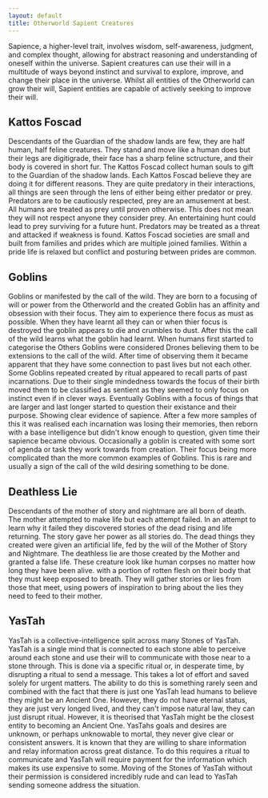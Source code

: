 ```yaml
---
layout: default
title: Otherworld Sapient Creatures
---
```


Sapience, a higher-level trait, involves wisdom, self-awareness, judgment, and complex thought, allowing for abstract reasoning and understanding of oneself within the universe. Sapient creatures can use their will in a multitude of ways beyond instinct and survival to explore, improve, and change their place in the universe. Whilst all entities of the Otherworld can grow their will, Sapient entities are capable of actively seeking to improve their will.


## Kattos Foscad
Descendants of the Guardian of the shadow lands are few, they are half human, half feline creatures. They stand and move like a human does but their legs are digitigrade, their face has a sharp feline sctructure, and their body is covered in short fur. The Kattos Foscad collect human souls to gift to the Guardian of the shadow lands. Each Kattos Foscad believe they are doing it for different reasons. They are quite predatory in their interactions, all things are seen through the lens of either being either predator or prey. Predators are to be cautiously respected, prey are an amusement at best. All humans are treated as prey until proven otherwise. This does not mean they will not respect anyone they consider prey. An entertaining hunt could lead to prey surviving for a future hunt. Predators may be treated as a threat and attacked if weakness is found. Kattos Foscad societies are small and built from families and prides which are multiple joined families. Within a pride life is relaxed but conflict and posturing between prides are common.

## Goblins
Goblins or manifested by the call of the wild. They are born to a focusing of will or power from the Otherworld and the created Goblin has an affinity and obsession with their focus. They aim to experience there focus as must as possible. When they have learnt all they can or when thier focus is destroyed the goblin appears to die and crumbles to dust. After this the call of the wild learns what the goblin had learnt.
When humans first started to categorise the Others Goblins were considered Drones believing them to be extensions to the call of the wild. After time of observing them it became apparent that they have some connection to past lives but not each other. Some Goblins repeated created by ritual appeared to recall parts of past incarnations. Due to their single mindedness towards the focus of their birth moved them to be classified as sentient as they seemed to only focus on instinct even if in clever ways.
Eventually Goblins with a focus of things that are larger and last longer started to question their existance and their purpose. Showing clear evidence of sapience. After a few more samples of this it was realised each incarnation was losing their memories, then reborn with a base intelligence but didn't know enough to question, given time their sapience became obvious.
Occasionally a goblin is created with some sort of agenda or task they work towards from creation. Their focus being more complicated than the more common examples of Goblins. This is rare and usually a sign of the call of the wild desiring something to be done.

## Deathless Lie
Descendants of the mother of story and nightmare are all born of death. The mother attempted to make life but each attempt failed. In an attempt to learn why it failed they discovered stories of the dead rising and life returning. The story gave her power as all stories do. The dead things they created were given an artificial life, fed by the will of the Mother of Story and Nightmare. The deathless lie are those created by the Mother and granted a false life. These creature look like human corpses no matter how long they have been alive. with a portion of rotten flesh on their body that they must keep exposed to breath. They will gather stories or lies from those that meet, using powers of inspiration to bring about the lies they need to feed to their mother.

## YasTah
YasTah is a collective-intelligence split across many Stones of YasTah. YasTah is a single mind that is connected to each stone able to perceive around each stone and use their will to communicate with those near to a stone through. This is done via a specific ritual or, in desperate time, by disrupting a ritual to send a message. This takes a lot of effort and saved solely for urgent matters. The ability to do this is something rarely seen and combined with the fact that there is just one YasTah lead humans to believe they might be an Ancient One. However, they do not have eternal status, they are just very longed lived, and they can't impose natural law, they can just disrupt ritual. However, it is theorised that YasTah might be the closest entity to becoming an Ancient One. YasTahs goals and desires are unknown, or perhaps unknowable to mortal, they never give clear or consistent answers. It is known that they are willing to share information and relay information across great distance. To do this requires a ritual to communicate and YasTah will require payment for the information which makes its use expensive to some. Moving of the Stones of YasTah without their permission is considered incredibly rude and can lead to YasTah sending someone address the situation.